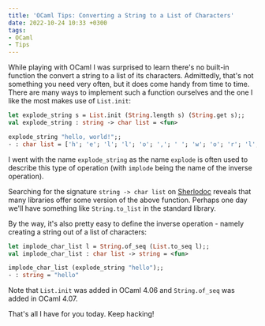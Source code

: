 ```yaml
---
title: 'OCaml Tips: Converting a String to a List of Characters'
date: 2022-10-24 10:33 +0300
tags:
- OCaml
- Tips
---
```


While playing with OCaml I was surprised to learn there's no built-in
function the convert a string to a list of its characters. Admittedly, that's
not something you need very often, but it does come handy from time to time.
There are many ways to implement such a function ourselves and the one I like
the most makes use of `List.init`:

``` ocaml
let explode_string s = List.init (String.length s) (String.get s);;
val explode_string : string -> char list = <fun>

explode_string "hello, world!";;
- : char list = ['h'; 'e'; 'l'; 'l'; 'o'; ','; ' '; 'w'; 'o'; 'r'; 'l'; 'd'; '!']
```

I went with the name `explode_string` as the name `explode` is often used to describe this type of operation (with `implode` being the name of the inverse operation).

Searching for the signature `string -> char list` on [Sherlodoc](https://doc.sherlocode.com/) reveals that many libraries offer some version of the above function.
Perhaps one day we'll have something like `String.to_list` in the standard library.

By the way, it's also pretty easy to define the inverse operation - namely creating a string out of a list of characters:

``` ocaml
let implode_char_list l = String.of_seq (List.to_seq l);;
val implode_char_list : char list -> string = <fun>

implode_char_list (explode_string "hello");;
- : string = "hello"
```

Note that `List.init` was added in OCaml 4.06 and `String.of_seq` was added in OCaml 4.07.

That's all I have for you today. Keep hacking!

